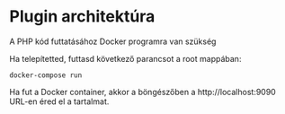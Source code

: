 # Plugin architektúra

A PHP kód futtatásához Docker programra van szükség

Ha telepítetted, futtasd következő parancsot a root mappában:

```
docker-compose run
```

Ha fut a Docker container, akkor a böngészőben a http://localhost:9090 URL-en éred el a tartalmat.